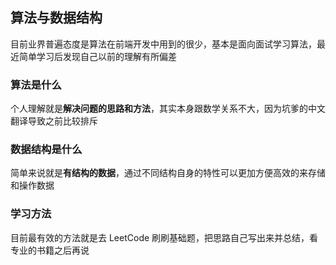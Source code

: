 算法与数据结构
------------------
目前业界普遍态度是算法在前端开发中用到的很少，基本是面向面试学习算法，最近简单学习后发现自己以前的理解有所偏差

### 算法是什么
个人理解就是**解决问题的思路和方法**，其实本身跟数学关系不大，因为坑爹的中文翻译导致之前比较排斥

### 数据结构是什么
简单来说就是**有结构的数据**，通过不同结构自身的特性可以更加方便高效的来存储和操作数据

### 学习方法
目前最有效的方法就是去 LeetCode 刷刷基础题，把思路自己写出来并总结，看专业的书籍之后再说
